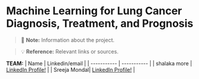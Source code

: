 # Machine Learning for Lung Cancer Diagnosis, Treatment, and Prognosis

> :memo: **Note:** Information about the project.

> :bulb: **Reference:** Relevant links or sources.

**TEAM:**
| Name      | Linkedin/email |
| ----------- | ----------- |
| shalaka more | <a href="https://www.linkedin.com/in/shalaka-more-03277913b/" target="_blank">	LinkedIn Profile!</a>  |
| Sreeja Mondal|  <a href="https://www.markdownguide.org" target="_blank">	LinkedIn Profile!</a> |
